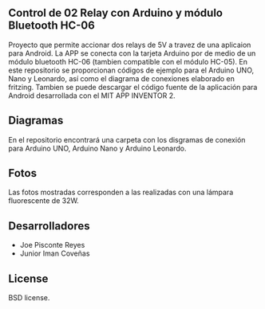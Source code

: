 ## Control de 02 Relay con Arduino y módulo Bluetooth HC-06

Proyecto que permite accionar dos relays de 5V a travez de una aplicaion para Android.
La APP se conecta con la tarjeta Arduino por de medio de un módulo bluetooth HC-06 (tambien compatible con el módulo HC-05).
En este repositorio se proporcionan códigos de ejemplo para el Arduino UNO, Nano y Leonardo, así como el diagrama de conexiones elaborado en fritzing.
Tambien se puede descargar el código fuente de la aplicación para Android desarrollada con el MIT APP INVENTOR 2.

## Diagramas 

En el repositorio encontrará una carpeta con los disgramas de conexión para Arduino UNO, Arduino Nano y Arduino Leonardo.

## Fotos

Las fotos mostradas corresponden a las realizadas con una lámpara fluorescente de 32W.

## Desarrolladores

- Joe Pisconte Reyes
- Junior Iman Coveñas

## License

BSD license.
